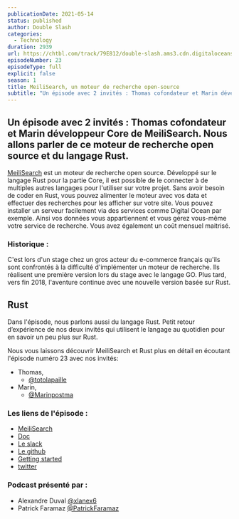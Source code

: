 ```yaml
---
publicationDate: 2021-05-14
status: published
author: Double Slash
categories:
  - Technology
duration: 2939
url: https://chtbl.com/track/79E812/double-slash.ams3.cdn.digitaloceanspaces.com/DS_023_meillisearch.mp3
episodeNumber: 23
episodeType: full
explicit: false
season: 1
title: MeiliSearch, un moteur de recherche open-source
subtitle: "Un épisode avec 2 invités : Thomas cofondateur et Marin développeur Core de MeiliSearch. Nous allons parler de ce moteur de recherche open source et du langage Rust"
---
```


## Un épisode avec 2 invités : Thomas cofondateur et Marin développeur Core de MeiliSearch. Nous allons parler de ce moteur de recherche open source et du langage Rust.

[MeiliSearch](https://www.meilisearch.com/) est un moteur de recherche open source.
Développé sur le langage Rust pour la partie Core, il est possible de le connecter à de multiples autres langages pour l'utiliser sur votre projet. Sans avoir besoin de coder en Rust, vous pouvez alimenter le moteur avec vos data et effectuer des recherches pour les afficher sur votre site.
Vous pouvez installer un serveur facilement via des services comme Digital Ocean par exemple. Ainsi vos données vous appartiennent et vous gérez vous-même votre service de recherche. Vous avez également un coût mensuel maitrisé.


### Historique :

C'est lors d'un stage chez un gros acteur du e-commerce français qu'ils sont confrontés à la difficulté d'implémenter un moteur de recherche. Ils réalisent une première version lors du stage avec le langage GO.
Plus tard, vers fin 2018, l'aventure continue avec une nouvelle version basée sur Rust.


## Rust

Dans l'épisode, nous parlons aussi du langage Rust. Petit retour d’expérience de nos deux invités qui utilisent le langage au quotidien pour en savoir un peu plus sur Rust.


Nous vous laissons découvrir MeiliSearch et Rust plus en détail en écoutant l'épisode numéro 23 avec nos invités:

- Thomas,
  - [@totolapaille](https://twitter.com/totolapaille)
- Marin,
  - [@Marinpostma](https://twitter.com/Marinpostma)


### Les liens de l'épisode :

- [MeiliSearch](https://www.meilisearch.com/)
- [Doc](https://docs.meilisearch.com/)
- [Le slack](https://slack.meilisearch.com)
- [Le github](https://github.com/meilisearch/meilisearch)
- [Getting started](https://docs.meilisearch.com/learn/getting_started/quick_start.html#download-and-launch)
- [twitter](https://twitter.com/meilisearch)



### Podcast présenté par :

- Alexandre Duval [@xlanex6](https://twitter.com/xlanex6)
- Patrick Faramaz [@PatrickFaramaz](https://twitter.com/PatrickFaramaz)
